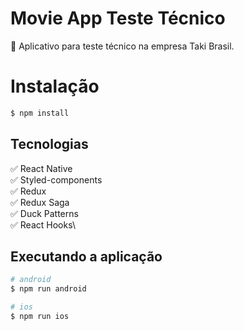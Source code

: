 #  Movie App Teste Técnico
:iphone: Aplicativo para teste técnico na empresa Taki Brasil.

# Instalação

```bash
$ npm install
```

## Tecnologias

:white_check_mark: React Native\
:white_check_mark: Styled-components\
:white_check_mark: Redux\
:white_check_mark: Redux Saga\
:white_check_mark: Duck Patterns\
:white_check_mark: React Hooks\

## Executando a aplicação

```bash
# android
$ npm run android 

# ios
$ npm run ios
```

